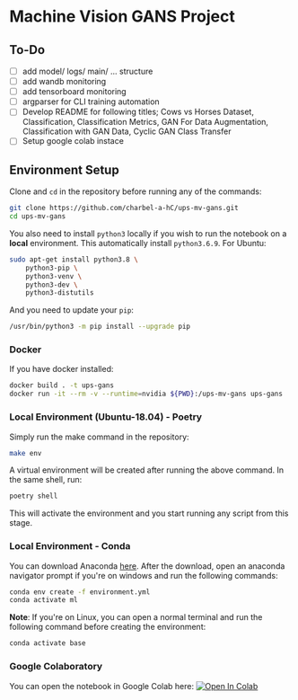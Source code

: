 # Machine Vision GANS Project

## To-Do
- [ ] add model/ logs/ main/ ... structure
- [ ] add wandb monitoring
- [ ] add tensorboard monitoring
- [ ] argparser for CLI training automation
- [ ] Develop README for following titles; Cows vs Horses Dataset, Classification, Classification Metrics, GAN For Data Augmentation, Classification with GAN Data,         Cyclic GAN Class Transfer
- [ ] Setup google colab instace

## Environment Setup

Clone and `cd` in the repository before running any of the commands:
```bash
git clone https://github.com/charbel-a-hC/ups-mv-gans.git
cd ups-mv-gans
```
You also need to install `python3` locally if you wish to run the notebook on a **local** environment. This automatically install `python3.6.9`. For Ubuntu:
```bash
sudo apt-get install python3.8 \
    python3-pip \
    python3-venv \
    python3-dev \
    python3-distutils
```
And you need to update your `pip`:
```bash
/usr/bin/python3 -m pip install --upgrade pip
```
### Docker
If you have docker installed:
```bash
docker build . -t ups-gans
docker run -it --rm -v --runtime=nvidia ${PWD}:/ups-mv-gans ups-gans
```
### Local Environment (Ubuntu-18.04) - Poetry

Simply run the make command in the repository:
```bash
make env
```
A virtual environment will be created after running the above command. In the same shell, run:
```bash
poetry shell
```
This will activate the environment and you start running any script from this stage.

### Local Environment - Conda
You can download Anaconda [here](https://docs.anaconda.com/anaconda/install/index.html).
After the download, open an anaconda navigator prompt if you're on windows and run the following commands:
```bash
conda env create -f environment.yml
conda activate ml
```
**Note**: If you're on Linux, you can open a normal terminal and run the following command before creating the environment:
```bash
conda activate base
```

### Google Colaboratory
You can open the notebook in Google Colab here: [![Open In Colab](https://colab.research.google.com/assets/colab-badge.svg)]()
